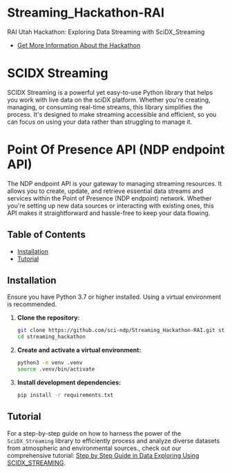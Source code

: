 # Streaming_Hackathon-RAI

RAI Utah Hackathon: Exploring Data Streaming with SciDX_Streaming

- [Get More Information About the Hackathon](https://rai.utah.edu/hackathon/)

# SCIDX Streaming

SCIDX Streaming is a powerful yet easy-to-use Python library that helps you work with live data on the sciDX platform. Whether you're creating, managing, or consuming real-time streams, this library simplifies the process. It's designed to make streaming accessible and efficient, so you can focus on using your data rather than struggling to manage it.

# Point Of Presence API (NDP endpoint API)

The NDP endpoint API is your gateway to managing streaming resources. It allows you to create, update, and retrieve essential data streams and services within the Point of Presence (NDP endpoint) network. Whether you're setting up new data sources or interacting with existing ones, this API makes it straightforward and hassle-free to keep your data flowing.


## Table of Contents

- [Installation](https://github.com/sci-ndp/Streaming_Hackathon-RAI/blob/test/README.md#installation)
- [Tutorial](https://github.com/sci-ndp/Streaming_Hackathon-RAI/blob/test/README.md#tutorial)


## Installation

Ensure you have Python 3.7 or higher installed. Using a virtual environment is recommended.

1. **Clone the repository:**

   ```bash
   git clone https://github.com/sci-ndp/Streaming_Hackathon-RAI.git streaming_hackathon
   cd streaming_hackathon
   ```
2. **Create and activate a virtual environment:**

   ```bash
   python3 -m venv .venv
   source .venv/bin/activate
   ```

4. **Install development dependencies:**

   ```bash
   pip install -r requirements.txt
   ```

## Tutorial

For a step-by-step guide on how to harness the power of the `SciDX_Streaming` library to efficiently process and analyze diverse datasets from atmospheric and environmental sources., check out our comprehensive tutorial: [Step by Step Guide in Data Exploring Using SCIDX_STREAMING](https://github.com/sci-ndp/Streaming_Hackathon-RAI/blob/test/test_do_it_yourself.ipynb).


